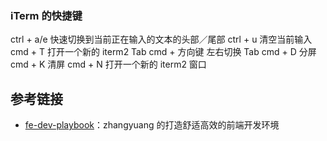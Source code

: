 ### iTerm 的快捷键
ctrl + a/e 快速切换到当前正在输入的文本的头部／尾部
ctrl + u 清空当前输入
cmd + T 打开一个新的 iterm2 Tab
cmd + 方向键 左右切换 Tab
cmd + D 分屏
cmd + K 清屏
cmd + N 打开一个新的 iterm2 窗口
## 参考链接
- [fe-dev-playbook](http://fe.surge.sh)：zhangyuang 的打造舒适高效的前端开发环境
